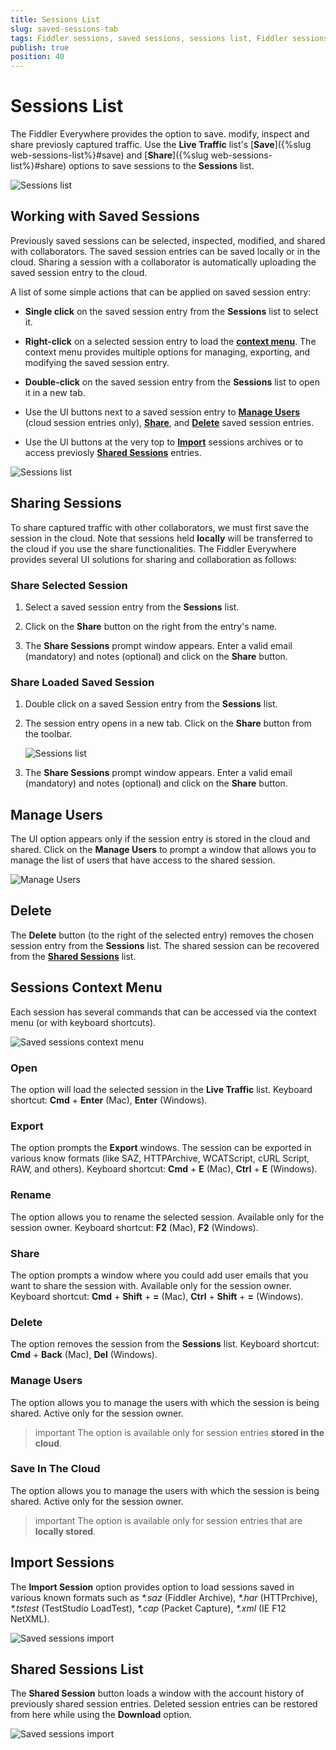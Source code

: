 ```yaml
---
title: Sessions List
slug: saved-sessions-tab
tags: Fiddler sessions, saved sessions, sessions list, Fiddler sessions tab
publish: true
position: 40
---
```


# Sessions List

The Fiddler Everywhere provides the option to save. modify, inspect and share previosly captured traffic. Use the __Live Traffic__ list's [__Save__]({%slug web-sessions-list%}#save) and [__Share__]({%slug web-sessions-list%}#share) options to save sessions to the __Sessions__ list.  

![Sessions list](../images/sessions/saved-sessions-all.png)


## Working with Saved Sessions

Previously saved sessions can be selected, inspected, modified, and shared with collaborators. The saved session entries can be saved locally or in the cloud. Sharing a session with a collaborator is automatically uploading the saved session entry to the cloud. 

A list of some simple actions that can be applied on saved session entry:

- **Single click** on the saved session entry from the __Sessions__ list to select it.

- **Right-click** on a selected session entry to load the [**context menu**](#sessions-context-menu). The context menu provides multiple options for managing, exporting, and modifying the saved session entry.

- **Double-click** on the saved session entry from the __Sessions__ list to open it in a new tab.

- Use the UI buttons next to a saved session entry to [**Manage Users**](#manage-users) (cloud session entries only), [**Share**](#sharing-sessions), and [**Delete**](#delete) saved session entries.

- Use the UI buttons at the very top to [**Import**](#import-sessions) sessions archives or to access previosly [**Shared Sessions**](#shared-sessions-list) entries.

![Sessions list](../images/sessions/saved-sessions-open.png)


## Sharing Sessions

To share captured traffic with other collaborators, we must first save the session in the cloud. Note that sessions held **locally** will be transferred to the cloud if you use the share functionalities. The Fiddler Everywhere provides several UI solutions for sharing and collaboration as follows:

### Share Selected Session

1. Select a saved session entry from the __Sessions__ list.

2. Click on the __Share__ button on the right from the entry's name.

3. The __Share Sessions__ prompt window appears. Enter a valid email (mandatory) and notes (optional) and click on the __Share__ button.


### Share Loaded Saved Session

1. Double click on a saved Session entry from the __Sessions__ list.

2. The session entry opens in a new tab. Click on the __Share__ button from the toolbar.

    ![Sessions list](../images/sessions/saved-sessions-reshare.png)

3. The __Share Sessions__ prompt window appears. Enter a valid email (mandatory) and notes (optional) and click on the __Share__ button.


## Manage Users

The UI option appears only if the session entry is stored in the cloud and shared. Click on the __Manage Users__ to prompt a window that allows you to manage the list of users that have access to the shared session.

![Manage Users](../images/sessions/sessions-shared-manage-users.png)
 

## Delete

The **Delete** button (to the right of the selected entry) removes the chosen session entry from the __Sessions__ list. The shared session can be recovered from the [**Shared Sessions**](#shared-sessions) list.


## Sessions Context Menu

Each session has several commands that can be accessed via the context menu (or with keyboard shortcuts).

![Saved sessions context menu](../images/sessions/sessions-shared-context.png)

### Open

The option will load the selected session in the __Live Traffic__ list. Keyboard shortcut: __Cmd__ + __Enter__ (Mac), __Enter__ (Windows).

### Export

The option prompts the __Export__ windows. The session can be exported in various know formats (like SAZ, HTTPArchive, WCATScript, cURL Script, RAW, and others). Keyboard shortcut: __Cmd__ + __E__ (Mac), __Ctrl__ + __E__ (Windows).

### Rename

The option allows you to rename the selected session. Available only for the session owner. Keyboard shortcut: __F2__ (Mac), __F2__ (Windows).

### Share

The option prompts a window where you could add user emails that you want to share the session with. Available only for the session owner. Keyboard shortcut: __Cmd__ + __Shift__ + __=__ (Mac), __Ctrl__ + __Shift__ + __=__ (Windows).

### Delete

The option removes the session from the __Sessions__ list. Keyboard shortcut: __Cmd__ + __Back__ (Mac), __Del__ (Windows).

### Manage Users

The option allows you to manage the users with which the session is being shared. Active only for the session owner. 

>important The option is available only for session entries **stored in the cloud**.

### Save In The Cloud

The option allows you to manage the users with which the session is being shared. Active only for the session owner. 

>important The option is available only for session entries that are **locally stored**.

## Import Sessions

The **Import Session** option provides option to load sessions saved in various known formats such as _*.saz_ (Fiddler Archive), _*.har_ (HTTPrchive), _*.tstest_ (TestStudio LoadTest), _*.cap_ (Packet Capture), _*.xml_ (IE F12 NetXML).

![Saved sessions import](../images/sessions/saved-sessions-import.png)

## Shared Sessions List

The **Shared Session** button loads a window with the account history of previously shared session entries. Deleted session entries can be restored from here while using the **Download** option.

![Saved sessions import](../images/sessions/saved-sessions-shared-list.png)

